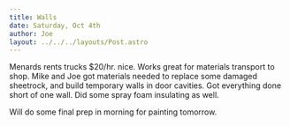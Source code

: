 ```yaml
---
title: Walls
date: Saturday, Oct 4th
author: Joe
layout: ../../../layouts/Post.astro
---
```


Menards rents trucks $20/hr.  nice.  Works great for materials transport to shop. Mike and Joe got materials needed to replace some damaged sheetrock,  and build temporary walls in door cavities.  Got everything done short of one wall.  Did some spray foam insulating as well.

Will do some final prep in morning for painting tomorrow.
